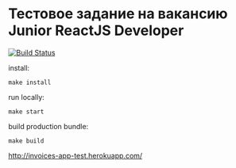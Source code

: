 # Тестовое задание на вакансию Junior ReactJS Developer

[![Build Status](https://travis-ci.org/SmartRW/volt-test.svg?branch=master)](https://travis-ci.org/SmartRW/volt-test)

install:

```
make install
```

run locally:

```
make start
```

build production bundle:

```
make build
```

http://invoices-app-test.herokuapp.com/

